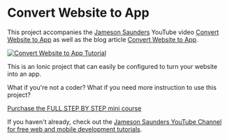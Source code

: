 # Convert Website to App

This project accompanies the [Jameson Saunders](https://jamesonsaunders.com) YouTube video [Convert Website to App](https://youtu.be/tGYGSnbld9s) as well as the blog article [Convert Website to App](https://blog.jamesonsaunders.com/convert-website-to-app).

[![Convert Website to App Tutorial](https://img.youtube.com/vi/tGYGSnbld9s/maxresdefault.jpg)](https://youtu.be/tGYGSnbld9s)

This is an Ionic project that can easily be configured to turn your website into an app.

What if you're not a coder? What if you need more instruction to use this project?

[Purchase the FULL STEP BY STEP mini course](https://jamesonsaunders.com/offer/website-to-app-497?s=githubdescription)







If you haven't already, check out the [Jameson Saunders YouTube Channel for free web and mobile development tutorials](https://youtube.com/c/JamesonSaunders).
